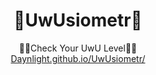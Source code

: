 <div align=center><h1>🥺UwUsiometr🥺</h1></div>
<div align=center>🧐🧐Check Your UwU Level🥺🥺</br>
<a href="https://Daynlight.github.io/UwUsiometr/">Daynlight.github.io/UwUsiometr/</a></div>
